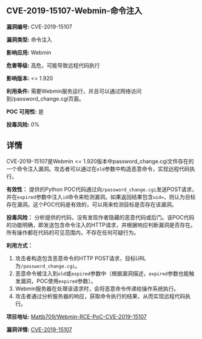 ## CVE-2019-15107-Webmin-命令注入

**漏洞编号:** CVE-2019-15107

**漏洞类型:** 命令注入

**影响应用:** Webmin

**危害等级:** 高危，可能导致远程代码执行

**影响版本:** <= 1.920

**利用条件:** 需要Webmin服务运行，并且可以通过网络访问到/password_change.cgi页面。

**POC 可用性:** 是

**投毒风险:** 0%

## 详情

CVE-2019-15107是Webmin <= 1.920版本中password_change.cgi文件存在的一个命令注入漏洞。攻击者可以通过在`old`参数中构造恶意命令，实现远程代码执行。

**有效性：**
提供的Python POC代码通过向`/password_change.cgi`发送POST请求，并在`expired`参数中注入`id`命令来检测漏洞。如果返回结果包含`uid=`，则认为目标存在漏洞。这个POC代码是有效的，可以用来检测目标是否存在该漏洞。

**投毒风险：**
分析提供的代码，没有发现作者隐藏的恶意代码或后门。该POC代码的功能明确，即发送包含命令注入的HTTP请求，并根据响应判断漏洞是否存在。所有操作都在代码的可见范围内，不存在任何可疑行为。

**利用方式：**
1.  攻击者构造包含恶意命令的HTTP POST请求，目标URL为`/password_change.cgi`。
2.  恶意命令被注入到`old`或`expired`参数中（根据漏洞描述，`expired`参数也能触发漏洞，POC使用`expired`参数）。
3.  Webmin服务器在处理该请求时，会将恶意命令传递给操作系统执行。
4.  攻击者通过分析服务器的响应，获取命令执行的结果，从而实现远程代码执行。

**项目地址:** [Mattb709/Webmin-RCE-PoC-CVE-2019-15107](https://github.com/Mattb709/Webmin-RCE-PoC-CVE-2019-15107)

**漏洞详情:** [CVE-2019-15107](https://nvd.nist.gov/vuln/detail/CVE-2019-15107)